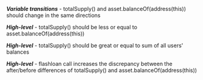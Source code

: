 ***Variable transitions*** - totalSupply() and asset.balanceOf(address(this)) should change in the same directions

***High-level*** - totalSupply() should be less or equal to asset.balanceOf(address(this))

***High-level*** - totalSupply() should be great or equal to sum of all users' balances

***High-level*** - flashloan call increases the discrepancy between the after/before differences of totalSupply() and asset.balanceOf(address(this))

 

